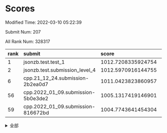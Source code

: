 # Scores

Modified Time: 2022-03-10 05:22:39

Submit Num: 207

All Rank Num: 328317

| rank |               submit               |       score        |       sigma        | pk_num |
| :--- | :--------------------------------- | :----------------- | :----------------- | :----- |
| 1    | jsonzb.test.test_1                 | 1012.7208335924754 | 0.7919665202309836 | 6345   |
| 2    | jsonzb.test.submission_level_4     | 1012.5970916144755 | 0.7994844476719295 | 6341   |
| 6    | cpp.21_12_24.submission-2b2ea0d7   | 1011.0423823860957 | 0.7727028737144546 | 6346   |
| 56   | cpp.2022_01_09.submission-5b0e3de2 | 1005.1317419146901 | 0.7164719563856794 | 6346   |
| 59   | cpp.2022_01_09.submission-816672bd | 1004.7743641454304 | 0.6981085589443717 | 6348   |


<details>
<summary>全部</summary>

| rank |                 submit                 |       score        |       sigma        | pk_num |
| :--- | :------------------------------------- | :----------------- | :----------------- | :----- |
| 1    | jsonzb.test.test_1                     | 1012.7208335924754 | 0.7919665202309836 | 6345   |
| 2    | jsonzb.test.submission_level_4         | 1012.5970916144755 | 0.7994844476719295 | 6341   |
| 3    | gobigger.level_3.submission_level_3_5  | 1011.7466050531581 | 0.7782397096059878 | 6341   |
| 4    | gobigger.level_3.submission_level_3_24 | 1011.4806783699023 | 0.7938647017989893 | 6344   |
| 5    | gobigger.level_3.submission_level_3_17 | 1011.2572419345445 | 0.765849533406698  | 6345   |
| 6    | cpp.21_12_24.submission-2b2ea0d7       | 1011.0423823860957 | 0.7727028737144546 | 6346   |
| 7    | gobigger.level_3.submission_level_3_25 | 1010.8280267756516 | 0.7759566642061554 | 6343   |
| 8    | gobigger.level_3.submission_level_3_4  | 1010.8181090884866 | 0.772543160504563  | 6348   |
| 9    | gobigger.level_3.submission_level_3_1  | 1010.778356999103  | 0.770364863265465  | 6339   |
| 10   | gobigger.level_3.submission_level_3_23 | 1010.7161399678753 | 0.7474353917435727 | 6344   |
| 11   | gobigger.level_3.submission_level_3_37 | 1010.5982862135304 | 0.7554552271378389 | 6345   |
| 12   | gobigger.level_3.submission_level_3_28 | 1010.5219355519405 | 0.7533081313909651 | 6343   |
| 13   | gobigger.level_3.submission_level_3_49 | 1010.5082406708909 | 0.7422948626228273 | 6345   |
| 14   | gobigger.level_3.submission_level_3_0  | 1010.4842373377352 | 0.7524885367418838 | 6347   |
| 15   | gobigger.level_3.submission_level_3_46 | 1010.4362422031223 | 0.7608149115091569 | 6345   |
| 16   | gobigger.level_3.submission_level_3_16 | 1010.4300567798258 | 0.744238742009573  | 6349   |
| 17   | gobigger.level_3.submission_level_3_20 | 1010.4277343683758 | 0.774947129858184  | 6337   |
| 18   | gobigger.level_3.submission_level_3_44 | 1010.3770561406759 | 0.7531117396388199 | 6344   |
| 19   | gobigger.level_3.submission_level_3_19 | 1010.3468609264802 | 0.751565755603783  | 6342   |
| 20   | gobigger.level_3.submission_level_3_6  | 1010.131311956384  | 0.7523350880221578 | 6346   |
| 21   | gobigger.level_3.submission_level_3_15 | 1010.0547827359496 | 0.7526759743503594 | 6347   |
| 22   | gobigger.level_3.submission_level_3_14 | 1010.0153897441678 | 0.7644742003398023 | 6345   |
| 23   | gobigger.level_3.submission_level_3_31 | 1010.0106404089491 | 0.7460091245677484 | 6344   |
| 24   | gobigger.level_3.submission_level_3_36 | 1010.0001354204938 | 0.7557284878818337 | 6341   |
| 25   | gobigger.level_3.submission_level_3_41 | 1009.9576849053418 | 0.7542238148171251 | 6348   |
| 26   | gobigger.level_3.submission_level_3_9  | 1009.9052134223723 | 0.7515594484115002 | 6347   |
| 27   | gobigger.level_3.submission_level_3_8  | 1009.8963263255563 | 0.7391352150907706 | 6347   |
| 28   | gobigger.level_3.submission_level_3_43 | 1009.8461858825887 | 0.7875826369533048 | 6340   |
| 29   | gobigger.level_3.submission_level_3_48 | 1009.8198705490224 | 0.7598513400441756 | 6341   |
| 30   | gobigger.level_3.submission_level_3_33 | 1009.7988592260017 | 0.7690807499245713 | 6346   |
| 31   | gobigger.level_3.submission_level_3_2  | 1009.6666389720343 | 0.773218687654487  | 6345   |
| 32   | gobigger.level_3.submission_level_3_27 | 1009.6199545522037 | 0.7537725223803725 | 6347   |
| 33   | gobigger.level_3.submission_level_3_12 | 1009.5600565153178 | 0.7614259010525001 | 6344   |
| 34   | gobigger.level_3.submission_level_3_34 | 1009.5596707352802 | 0.7354197132454428 | 6338   |
| 35   | gobigger.level_3.submission_level_3_45 | 1009.5478902517062 | 0.7557731399081966 | 6345   |
| 36   | gobigger.level_3.submission_level_3_21 | 1009.5179158474218 | 0.759937302940254  | 6348   |
| 37   | gobigger.level_3.submission_level_3_13 | 1009.4973407091501 | 0.7452253666512225 | 6341   |
| 38   | gobigger.level_3.submission_level_3_32 | 1009.4947309944507 | 0.7688847501615717 | 6345   |
| 39   | gobigger.level_3.submission_level_3_26 | 1009.4616390471672 | 0.7363922466985576 | 6342   |
| 40   | gobigger.level_3.submission_level_3_29 | 1009.422663185726  | 0.764219540568225  | 6343   |
| 41   | gobigger.level_3.submission_level_3_39 | 1009.3542881858593 | 0.7591126394423359 | 6348   |
| 42   | gobigger.level_3.submission_level_3_47 | 1009.3002705819571 | 0.7305476037841997 | 6345   |
| 43   | gobigger.level_3.submission_level_3_30 | 1009.207626417719  | 0.7556724113936109 | 6349   |
| 44   | gobigger.level_3.submission_level_3_7  | 1009.1813675696307 | 0.7498314383887379 | 6347   |
| 45   | gobigger.level_3.submission_level_3_42 | 1009.0734047745339 | 0.7459615960053002 | 6345   |
| 46   | gobigger.level_3.submission_level_3_10 | 1009.0490817227452 | 0.7492139733967708 | 6343   |
| 47   | gobigger.level_3.submission_level_3_22 | 1009.0350449657609 | 0.749619726469401  | 6344   |
| 48   | gobigger.level_3.submission_level_3_40 | 1008.9865682880106 | 0.7609694823838509 | 6346   |
| 49   | gobigger.level_3.submission_level_3_3  | 1008.7194338832721 | 0.7410588613011354 | 6343   |
| 50   | gobigger.level_3.submission_level_3_18 | 1008.644785047063  | 0.7374140306857189 | 6346   |
| 51   | gobigger.level_3.submission_level_3_38 | 1008.6041698228516 | 0.7478866985197314 | 6346   |
| 52   | gobigger.level_3.submission_level_3_35 | 1008.5801706883751 | 0.7386546943882445 | 6340   |
| 53   | gobigger.level_3.submission_level_3_11 | 1008.1661689643729 | 0.7465039395892664 | 6344   |
| 54   | gobigger.level_1.submission_level_1_39 | 1005.7788460143798 | 0.7234875479700354 | 6339   |
| 55   | gobigger.level_1.submission_level_1_19 | 1005.1631602790341 | 0.7167075151450919 | 6345   |
| 56   | cpp.2022_01_09.submission-5b0e3de2     | 1005.1317419146901 | 0.7164719563856794 | 6346   |
| 57   | gobigger.level_1.submission_level_1_16 | 1004.9446475444328 | 0.7200457969509181 | 6347   |
| 58   | gobigger.level_1.submission_level_1_46 | 1004.8093528916041 | 0.7151268343350096 | 6341   |
| 59   | cpp.2022_01_09.submission-816672bd     | 1004.7743641454304 | 0.6981085589443717 | 6348   |
| 60   | gobigger.level_1.submission_level_1_29 | 1004.5705060397057 | 0.7275555957873493 | 6341   |
| 61   | gobigger.level_1.submission_level_1_4  | 1004.5363145525683 | 0.7163465012233807 | 6344   |
| 62   | gobigger.level_1.submission_level_1_11 | 1004.5117754936952 | 0.723488888571495  | 6348   |
| 63   | gobigger.level_1.submission_level_1_6  | 1004.4443580951172 | 0.7158838673994261 | 6343   |
| 64   | gobigger.level_1.submission_level_1_38 | 1004.3727011961504 | 0.7251978650412786 | 6350   |
| 65   | gobigger.level_1.submission_level_1_20 | 1004.3431947806706 | 0.7192948149513021 | 6346   |
| 66   | gobigger.level_1.submission_level_1_0  | 1004.2880074090571 | 0.7173734267111315 | 6348   |
| 67   | gobigger.level_1.submission_level_1_7  | 1004.2795803515544 | 0.7314846050917738 | 6350   |
| 68   | gobigger.level_1.submission_level_1_9  | 1004.2700389669858 | 0.7278755996379008 | 6345   |
| 69   | gobigger.level_1.submission_level_1_45 | 1004.2466089375621 | 0.7225908629089065 | 6343   |
| 70   | gobigger.level_1.submission_level_1_12 | 1004.2432444073165 | 0.7134178494490312 | 6337   |
| 71   | gobigger.level_1.submission_level_1_41 | 1004.0064201730744 | 0.7043073815437727 | 6342   |
| 72   | gobigger.level_1.submission_level_1_13 | 1003.9941279040894 | 0.7130291476754844 | 6349   |
| 73   | gobigger.level_1.submission_level_1_33 | 1003.9618095458908 | 0.7124994642418383 | 6346   |
| 74   | gobigger.level_1.submission_level_1_47 | 1003.9615759750503 | 0.7145910237334874 | 6344   |
| 75   | gobigger.level_1.submission_level_1_10 | 1003.8175625467184 | 0.7394940647540594 | 6345   |
| 76   | gobigger.level_1.submission_level_1_26 | 1003.6723084227798 | 0.7129903329612465 | 6336   |
| 77   | gobigger.level_1.submission_level_1_48 | 1003.6689619008486 | 0.7194823130227566 | 6345   |
| 78   | gobigger.level_1.submission_level_1_32 | 1003.6585771238185 | 0.7041292152364543 | 6344   |
| 79   | gobigger.level_1.submission_level_1_17 | 1003.6408190720126 | 0.7098939175965077 | 6348   |
| 80   | gobigger.level_1.submission_level_1_27 | 1003.4943655690994 | 0.7184850624482821 | 6345   |
| 81   | gobigger.level_1.submission_level_1_37 | 1003.4692148862111 | 0.7179456039387929 | 6345   |
| 82   | gobigger.level_1.submission_level_1_43 | 1003.4154826105262 | 0.7061714958644002 | 6340   |
| 83   | gobigger.level_1.submission_level_1_34 | 1003.4066766512544 | 0.7176350836369679 | 6345   |
| 84   | gobigger.level_1.submission_level_1_21 | 1003.3551705315771 | 0.6988578183624583 | 6341   |
| 85   | gobigger.level_1.submission_level_1_1  | 1003.3271880863842 | 0.7184956590311087 | 6345   |
| 86   | gobigger.level_1.submission_level_1_35 | 1003.3085508488807 | 0.7123315031159907 | 6341   |
| 87   | gobigger.level_1.submission_level_1_8  | 1003.3053375508787 | 0.7084351614646793 | 6345   |
| 88   | gobigger.level_1.submission_level_1_18 | 1003.2027645452288 | 0.706541954102855  | 6342   |
| 89   | gobigger.level_1.submission_level_1_28 | 1003.161824892621  | 0.7160356358863549 | 6346   |
| 90   | gobigger.level_1.submission_level_1_2  | 1003.1520090537082 | 0.7161827870345037 | 6344   |
| 91   | gobigger.level_1.submission_level_1_36 | 1003.0894596033122 | 0.714513873906165  | 6343   |
| 92   | gobigger.level_1.submission_level_1_49 | 1002.8498209909694 | 0.7143416649115397 | 6343   |
| 93   | gobigger.level_1.submission_level_1_14 | 1002.8094823942115 | 0.7111122301728084 | 6344   |
| 94   | gobigger.level_1.submission_level_1_30 | 1002.7202590423485 | 0.702910418543882  | 6353   |
| 95   | gobigger.level_1.submission_level_1_15 | 1002.5401658526793 | 0.7188885813044917 | 6346   |
| 96   | gobigger.level_1.submission_level_1_31 | 1002.5129945428564 | 0.7153246713284386 | 6347   |
| 97   | gobigger.level_1.submission_level_1_42 | 1002.3457621236149 | 0.7142668362344465 | 6340   |
| 98   | gobigger.level_1.submission_level_1_23 | 1002.2822660393975 | 0.7048088729046097 | 6342   |
| 99   | gobigger.level_1.submission_level_1_40 | 1002.2798674674933 | 0.7172647028615288 | 6342   |
| 100  | gobigger.level_1.submission_level_1_24 | 1002.2697037796279 | 0.7143150290185641 | 6349   |
| 101  | gobigger.level_1.submission_level_1_22 | 1002.1464988254635 | 0.713867444577029  | 6348   |
| 102  | gobigger.level_1.submission_level_1_25 | 1002.0930962066965 | 0.7100071248330609 | 6346   |
| 103  | gobigger.level_1.submission_level_1_44 | 1001.9544866661067 | 0.7119971529220883 | 6349   |
| 104  | gobigger.level_1.submission_level_1_5  | 1001.7602072532793 | 0.711569415199541  | 6336   |
| 105  | gobigger.level_1.submission_level_1_3  | 1001.045195911979  | 0.7170824470262491 | 6347   |
| 106  | gobigger.random.submission_random_26   | 997.2845693966995  | 0.7009557937527103 | 6342   |
| 107  | gobigger.random.submission_random_5    | 997.0696239854939  | 0.719262319879119  | 6344   |
| 108  | gobigger.random.submission_random_19   | 997.0414602666945  | 0.7060166113659998 | 6347   |
| 109  | gobigger.random.submission_random_8    | 996.8773958419525  | 0.6981834865627006 | 6342   |
| 110  | gobigger.random.submission_random_11   | 996.8245729763554  | 0.7138527877653138 | 6343   |
| 111  | gobigger.random.submission_random_23   | 996.7697316609859  | 0.7045423466603965 | 6353   |
| 112  | gobigger.random.submission_random_13   | 996.7383836879611  | 0.7010308809845512 | 6343   |
| 113  | gobigger.random.submission_random_46   | 996.6213019473046  | 0.7107566020196334 | 6346   |
| 114  | gobigger.random.submission_random_20   | 996.6136810439446  | 0.7216279615160581 | 6346   |
| 115  | gobigger.random.submission_random_48   | 996.4809443989759  | 0.7064040484316692 | 6345   |
| 116  | gobigger.random.submission_random_7    | 996.3405632577629  | 0.7104023695176443 | 6342   |
| 117  | gobigger.random.submission_random_4    | 996.3012528669145  | 0.7187884169810057 | 6342   |
| 118  | gobigger.random.submission_random_40   | 996.277814679771   | 0.7042609905417648 | 6346   |
| 119  | gobigger.random.submission_random_32   | 996.1885990914577  | 0.714133837696057  | 6345   |
| 120  | gobigger.random.submission_random_49   | 996.147299398798   | 0.7114862593080347 | 6345   |
| 121  | gobigger.random.submission_random_12   | 996.1465615719892  | 0.7022386025076482 | 6340   |
| 122  | gobigger.random.submission_random_35   | 996.1276725850021  | 0.7195743733397546 | 6344   |
| 123  | gobigger.random.submission_random_6    | 996.1086386081143  | 0.7113333106624065 | 6348   |
| 124  | gobigger.random.submission_random_17   | 996.1082014201054  | 0.7008932065808605 | 6344   |
| 125  | gobigger.random.submission_random_33   | 996.0683010942048  | 0.7004527383115363 | 6350   |
| 126  | gobigger.random.submission_random_38   | 996.0220717174547  | 0.7103391368296332 | 6339   |
| 127  | gobigger.random.submission_random_39   | 996.0170116867106  | 0.6974600843360577 | 6350   |
| 128  | gobigger.random.submission_random_44   | 996.0123097362692  | 0.697403417325438  | 6343   |
| 129  | gobigger.random.submission_random_22   | 996.0062848669252  | 0.7129966717142174 | 6351   |
| 130  | gobigger.random.submission_random_25   | 995.904353558035   | 0.7009786419334173 | 6338   |
| 131  | gobigger.random.submission_random_36   | 995.8927983333224  | 0.718285074400663  | 6342   |
| 132  | gobigger.random.submission_random_45   | 995.8689575884708  | 0.7141950916688055 | 6346   |
| 133  | gobigger.random.submission_random_0    | 995.8401050447915  | 0.7113076984726173 | 6345   |
| 134  | gobigger.random.submission_random_18   | 995.8181260442682  | 0.7086286788960134 | 6338   |
| 135  | gobigger.random.submission_random_31   | 995.789397072874   | 0.7009158584087105 | 6340   |
| 136  | gobigger.random.submission_random_47   | 995.7536713478065  | 0.708358175600177  | 6345   |
| 137  | gobigger.random.submission_random_42   | 995.7488444513298  | 0.7179681846135366 | 6344   |
| 138  | gobigger.random.submission_random_16   | 995.7242476807592  | 0.7057516881954036 | 6341   |
| 139  | gobigger.random.submission_random_30   | 995.7146792419019  | 0.707731031065963  | 6343   |
| 140  | gobigger.random.submission_random_3    | 995.7026136064725  | 0.7210862799458864 | 6341   |
| 141  | gobigger.random.submission_random_27   | 995.6753083152593  | 0.715065804729651  | 6347   |
| 142  | gobigger.random.submission_random_29   | 995.5909715218589  | 0.7115979281556494 | 6343   |
| 143  | gobigger.random.submission_random_43   | 995.5148151925256  | 0.7014601533819311 | 6343   |
| 144  | gobigger.random.submission_random_2    | 995.4766382674856  | 0.7277782526642796 | 6349   |
| 145  | gobigger.random.submission_random_37   | 995.4310487665167  | 0.7285299092333041 | 6342   |
| 146  | gobigger.random.submission_random_9    | 995.428791459672   | 0.7073040383133645 | 6338   |
| 147  | gobigger.random.submission_random_1    | 995.4127623514347  | 0.7217530409921249 | 6342   |
| 148  | gobigger.random.submission_random_15   | 995.3807174600362  | 0.725260116247726  | 6349   |
| 149  | gobigger.random.submission_random_10   | 995.3046839598043  | 0.7035221450685419 | 6347   |
| 150  | gobigger.random.submission_random_14   | 995.2300704330432  | 0.7196262507845179 | 6350   |
| 151  | gobigger.random.submission_random_34   | 995.1967499140509  | 0.7200960412969831 | 6347   |
| 152  | gobigger.random.submission_random_24   | 995.1741173651155  | 0.7189738593739383 | 6350   |
| 153  | gobigger.random.submission_random_28   | 995.0144000761481  | 0.708009068917884  | 6346   |
| 154  | gobigger.random.submission_random_21   | 994.9927658492184  | 0.7282791940485006 | 6339   |
| 155  | gobigger.random.submission_random_41   | 994.8177813989976  | 0.7049788089301364 | 6341   |
| 156  | gobigger.level_2.submission_level_2_49 | 994.4354481743533  | 0.721712599166569  | 6347   |
| 157  | gobigger.level_2.submission_level_2_7  | 994.3233547940566  | 0.7177795818017557 | 6347   |
| 158  | gobigger.level_2.submission_level_2_21 | 993.6008718793172  | 0.7245310718487439 | 6347   |
| 159  | gobigger.level_2.submission_level_2_8  | 993.5944804008218  | 0.7409468847353917 | 6340   |
| 160  | gobigger.level_2.submission_level_2_3  | 993.5255353113445  | 0.7331385710160525 | 6352   |
| 161  | gobigger.level_2.submission_level_2_32 | 993.513714018303   | 0.7455259077518069 | 6346   |
| 162  | gobigger.level_2.submission_level_2_33 | 993.3888872104598  | 0.74517337400928   | 6341   |
| 163  | gobigger.level_2.submission_level_2_10 | 993.273595305393   | 0.741652230456716  | 6338   |
| 164  | gobigger.level_2.submission_level_2_34 | 993.2685211705538  | 0.7349568340072145 | 6342   |
| 165  | gobigger.level_2.submission_level_2_48 | 993.202204037546   | 0.7416042918742488 | 6339   |
| 166  | gobigger.level_2.submission_level_2_18 | 993.138958966441   | 0.745129978670492  | 6345   |
| 167  | gobigger.level_2.submission_level_2_24 | 993.0860763141742  | 0.7392685515438754 | 6345   |
| 168  | gobigger.level_2.submission_level_2_41 | 993.064890828253   | 0.7347661154041557 | 6342   |
| 169  | gobigger.level_2.submission_level_2_4  | 992.9367324169563  | 0.732253384793095  | 6339   |
| 170  | gobigger.level_2.submission_level_2_38 | 992.6898011390214  | 0.7416669297279782 | 6347   |
| 171  | gobigger.level_2.submission_level_2_36 | 992.5954377159859  | 0.733372888169841  | 6345   |
| 172  | gobigger.level_2.submission_level_2_12 | 992.5511025251301  | 0.732213549012886  | 6344   |
| 173  | gobigger.level_2.submission_level_2_20 | 992.3367036050594  | 0.7616487278252206 | 6345   |
| 174  | gobigger.level_2.submission_level_2_44 | 992.3332504020498  | 0.746303654138401  | 6343   |
| 175  | gobigger.level_2.submission_level_2_27 | 992.1554375789906  | 0.7464750916669824 | 6345   |
| 176  | gobigger.level_2.submission_level_2_31 | 992.1017001244629  | 0.768915402280939  | 6346   |
| 177  | gobigger.level_2.submission_level_2_39 | 992.0713927082718  | 0.7558017918607264 | 6343   |
| 178  | gobigger.level_2.submission_level_2_9  | 992.0019997744298  | 0.7461972283250795 | 6342   |
| 179  | gobigger.level_2.submission_level_2_1  | 991.8846492005038  | 0.7768662079558476 | 6342   |
| 180  | gobigger.level_2.submission_level_2_17 | 991.8530380906313  | 0.7376167467069807 | 6342   |
| 181  | gobigger.level_2.submission_level_2_45 | 991.849593112766   | 0.7549041593008383 | 6347   |
| 182  | gobigger.level_2.submission_level_2_6  | 991.8248821082765  | 0.7614775324352245 | 6349   |
| 183  | gobigger.level_2.submission_level_2_35 | 991.7938270949369  | 0.7495738219911229 | 6350   |
| 184  | gobigger.level_2.submission_level_2_14 | 991.7383767478276  | 0.7586056138793    | 6349   |
| 185  | gobigger.level_2.submission_level_2_26 | 991.7317683713089  | 0.7485325811345022 | 6350   |
| 186  | gobigger.level_2.submission_level_2_22 | 991.7198640377869  | 0.7435278771772882 | 6343   |
| 187  | gobigger.level_2.submission_level_2_40 | 991.7050737704412  | 0.7356188107067704 | 6344   |
| 188  | gobigger.level_2.submission_level_2_2  | 991.6698007210282  | 0.7463267116367758 | 6349   |
| 189  | gobigger.level_2.submission_level_2_43 | 991.5990395111153  | 0.7527927545160543 | 6343   |
| 190  | gobigger.level_2.submission_level_2_0  | 991.5943796701788  | 0.7610006344711401 | 6342   |
| 191  | gobigger.level_2.submission_level_2_5  | 991.45744881959    | 0.7602294553128602 | 6341   |
| 192  | gobigger.level_2.submission_level_2_23 | 991.4017433389238  | 0.7563280597466522 | 6346   |
| 193  | gobigger.level_2.submission_level_2_25 | 991.3998923592936  | 0.7544355713098589 | 6345   |
| 194  | gobigger.level_2.submission_level_2_19 | 991.3812764940567  | 0.7336830811378633 | 6336   |
| 195  | gobigger.level_2.submission_level_2_16 | 991.2995264555046  | 0.7314112517082257 | 6348   |
| 196  | gobigger.level_2.submission_level_2_47 | 991.2045431282799  | 0.7546204068338236 | 6343   |
| 197  | gobigger.level_2.submission_level_2_13 | 991.1351284913704  | 0.7472171090117823 | 6343   |
| 198  | gobigger.level_2.submission_level_2_30 | 990.992415408311   | 0.7506996503520407 | 6345   |
| 199  | gobigger.level_2.submission_level_2_29 | 990.9768907699467  | 0.7499651893902127 | 6347   |
| 200  | gobigger.level_2.submission_level_2_42 | 990.8704374378218  | 0.7721097484764164 | 6342   |
| 201  | gobigger.level_2.submission_level_2_37 | 990.7903362376863  | 0.7666628593978635 | 6342   |
| 202  | gobigger.level_2.submission_level_2_46 | 990.6813693405128  | 0.7563850159162829 | 6342   |
| 203  | gobigger.level_2.submission_level_2_15 | 990.6033340919357  | 0.7552150751393687 | 6347   |
| 204  | gobigger.level_2.submission_level_2_11 | 990.312670828092   | 0.7658415873875394 | 6348   |
| 205  | gobigger.level_2.submission_level_2_28 | 989.661372547326   | 0.7763651924621817 | 6345   |
| 206  | gobigger.none.submission_none_0        | 977.8740142515163  | 1.2407378085180865 | 6338   |
| 207  | gobigger.none.submission_none_1        | 976.4540136018876  | 1.3902685717291243 | 6334   |

</details>